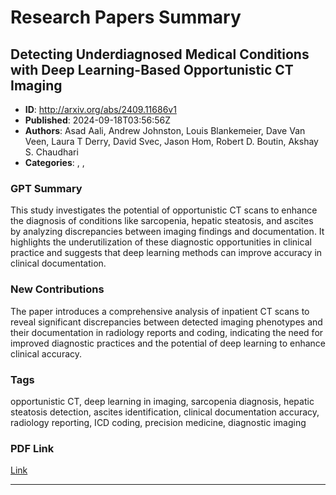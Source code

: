 # Research Papers Summary

## Detecting Underdiagnosed Medical Conditions with Deep Learning-Based  Opportunistic CT Imaging

- **ID**: http://arxiv.org/abs/2409.11686v1
- **Published**: 2024-09-18T03:56:56Z
- **Authors**: Asad Aali, Andrew Johnston, Louis Blankemeier, Dave Van Veen, Laura T Derry, David Svec, Jason Hom, Robert D. Boutin, Akshay S. Chaudhari
- **Categories**: , , 

### GPT Summary
This study investigates the potential of opportunistic CT scans to enhance the diagnosis of conditions like sarcopenia, hepatic steatosis, and ascites by analyzing discrepancies between imaging findings and documentation. It highlights the underutilization of these diagnostic opportunities in clinical practice and suggests that deep learning methods can improve accuracy in clinical documentation.

### New Contributions
The paper introduces a comprehensive analysis of inpatient CT scans to reveal significant discrepancies between detected imaging phenotypes and their documentation in radiology reports and coding, indicating the need for improved diagnostic practices and the potential of deep learning to enhance clinical accuracy.

### Tags
opportunistic CT, deep learning in imaging, sarcopenia diagnosis, hepatic steatosis detection, ascites identification, clinical documentation accuracy, radiology reporting, ICD coding, precision medicine, diagnostic imaging

### PDF Link
[Link](http://arxiv.org/abs/2409.11686v1)

---


